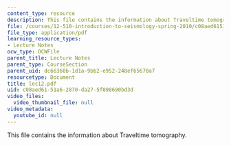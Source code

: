 ```yaml
---
content_type: resource
description: This file contains the information about Traveltime tomography.
file: /courses/12-510-introduction-to-seismology-spring-2010/c08aed6151a62870da275f098690bd3d_lec12.pdf
file_type: application/pdf
learning_resource_types:
- Lecture Notes
ocw_type: OCWFile
parent_title: Lecture Notes
parent_type: CourseSection
parent_uid: dc66360b-1d1a-9bb2-e952-248ef65670a7
resourcetype: Document
title: lec12.pdf
uid: c08aed61-51a6-2870-da27-5f098690bd3d
video_files:
  video_thumbnail_file: null
video_metadata:
  youtube_id: null
---
```

This file contains the information about Traveltime tomography.

